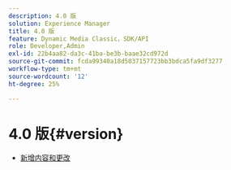 ```yaml
---
description: 4.0 版
solution: Experience Manager
title: 4.0 版
feature: Dynamic Media Classic，SDK/API
role: Developer,Admin
exl-id: 22b4aa82-da3c-41ba-be3b-baae32cd972d
source-git-commit: fcda99340a18d5037157723bb3bdca5fa9df3277
workflow-type: tm+mt
source-wordcount: '12'
ht-degree: 25%

---
```


# 4.0 版{#version}

* [新增内容和更改](r-4-0-new.md)

